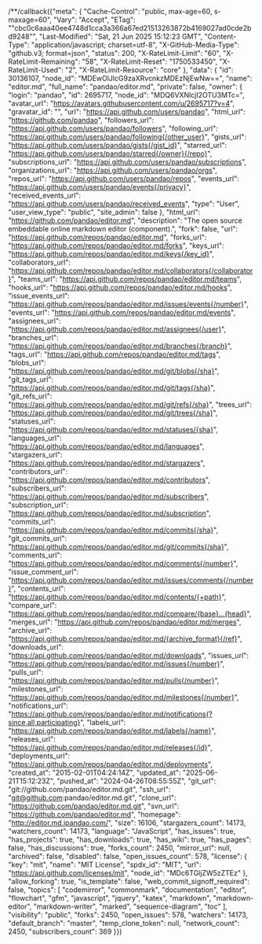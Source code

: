 /**/callback({"meta": {
  "Cache-Control": "public, max-age=60, s-maxage=60",
  "Vary": "Accept",
  "ETag": "\"cbc0c6aaa40ee4748d1cca3a366a67ed21513263872b4169027ad0cde2bd9248\"",
  "Last-Modified": "Sat, 21 Jun 2025 15:12:23 GMT",
  "Content-Type": "application/javascript; charset=utf-8",
  "X-GitHub-Media-Type": "github.v3; format=json",
  "status": 200,
  "X-RateLimit-Limit": "60",
  "X-RateLimit-Remaining": "58",
  "X-RateLimit-Reset": "1750533450",
  "X-RateLimit-Used": "2",
  "X-RateLimit-Resource": "core"
}, "data": {
  "id": 30136107,
  "node_id": "MDEwOlJlcG9zaXRvcnkzMDEzNjEwNw==",
  "name": "editor.md",
  "full_name": "pandao/editor.md",
  "private": false,
  "owner": {
    "login": "pandao",
    "id": 2695717,
    "node_id": "MDQ6VXNlcjI2OTU3MTc=",
    "avatar_url": "https://avatars.githubusercontent.com/u/2695717?v=4",
    "gravatar_id": "",
    "url": "https://api.github.com/users/pandao",
    "html_url": "https://github.com/pandao",
    "followers_url": "https://api.github.com/users/pandao/followers",
    "following_url": "https://api.github.com/users/pandao/following{/other_user}",
    "gists_url": "https://api.github.com/users/pandao/gists{/gist_id}",
    "starred_url": "https://api.github.com/users/pandao/starred{/owner}{/repo}",
    "subscriptions_url": "https://api.github.com/users/pandao/subscriptions",
    "organizations_url": "https://api.github.com/users/pandao/orgs",
    "repos_url": "https://api.github.com/users/pandao/repos",
    "events_url": "https://api.github.com/users/pandao/events{/privacy}",
    "received_events_url": "https://api.github.com/users/pandao/received_events",
    "type": "User",
    "user_view_type": "public",
    "site_admin": false
  },
  "html_url": "https://github.com/pandao/editor.md",
  "description": "The open source embeddable online markdown editor (component).",
  "fork": false,
  "url": "https://api.github.com/repos/pandao/editor.md",
  "forks_url": "https://api.github.com/repos/pandao/editor.md/forks",
  "keys_url": "https://api.github.com/repos/pandao/editor.md/keys{/key_id}",
  "collaborators_url": "https://api.github.com/repos/pandao/editor.md/collaborators{/collaborator}",
  "teams_url": "https://api.github.com/repos/pandao/editor.md/teams",
  "hooks_url": "https://api.github.com/repos/pandao/editor.md/hooks",
  "issue_events_url": "https://api.github.com/repos/pandao/editor.md/issues/events{/number}",
  "events_url": "https://api.github.com/repos/pandao/editor.md/events",
  "assignees_url": "https://api.github.com/repos/pandao/editor.md/assignees{/user}",
  "branches_url": "https://api.github.com/repos/pandao/editor.md/branches{/branch}",
  "tags_url": "https://api.github.com/repos/pandao/editor.md/tags",
  "blobs_url": "https://api.github.com/repos/pandao/editor.md/git/blobs{/sha}",
  "git_tags_url": "https://api.github.com/repos/pandao/editor.md/git/tags{/sha}",
  "git_refs_url": "https://api.github.com/repos/pandao/editor.md/git/refs{/sha}",
  "trees_url": "https://api.github.com/repos/pandao/editor.md/git/trees{/sha}",
  "statuses_url": "https://api.github.com/repos/pandao/editor.md/statuses/{sha}",
  "languages_url": "https://api.github.com/repos/pandao/editor.md/languages",
  "stargazers_url": "https://api.github.com/repos/pandao/editor.md/stargazers",
  "contributors_url": "https://api.github.com/repos/pandao/editor.md/contributors",
  "subscribers_url": "https://api.github.com/repos/pandao/editor.md/subscribers",
  "subscription_url": "https://api.github.com/repos/pandao/editor.md/subscription",
  "commits_url": "https://api.github.com/repos/pandao/editor.md/commits{/sha}",
  "git_commits_url": "https://api.github.com/repos/pandao/editor.md/git/commits{/sha}",
  "comments_url": "https://api.github.com/repos/pandao/editor.md/comments{/number}",
  "issue_comment_url": "https://api.github.com/repos/pandao/editor.md/issues/comments{/number}",
  "contents_url": "https://api.github.com/repos/pandao/editor.md/contents/{+path}",
  "compare_url": "https://api.github.com/repos/pandao/editor.md/compare/{base}...{head}",
  "merges_url": "https://api.github.com/repos/pandao/editor.md/merges",
  "archive_url": "https://api.github.com/repos/pandao/editor.md/{archive_format}{/ref}",
  "downloads_url": "https://api.github.com/repos/pandao/editor.md/downloads",
  "issues_url": "https://api.github.com/repos/pandao/editor.md/issues{/number}",
  "pulls_url": "https://api.github.com/repos/pandao/editor.md/pulls{/number}",
  "milestones_url": "https://api.github.com/repos/pandao/editor.md/milestones{/number}",
  "notifications_url": "https://api.github.com/repos/pandao/editor.md/notifications{?since,all,participating}",
  "labels_url": "https://api.github.com/repos/pandao/editor.md/labels{/name}",
  "releases_url": "https://api.github.com/repos/pandao/editor.md/releases{/id}",
  "deployments_url": "https://api.github.com/repos/pandao/editor.md/deployments",
  "created_at": "2015-02-01T04:24:14Z",
  "updated_at": "2025-06-21T15:12:23Z",
  "pushed_at": "2024-04-26T08:55:55Z",
  "git_url": "git://github.com/pandao/editor.md.git",
  "ssh_url": "git@github.com:pandao/editor.md.git",
  "clone_url": "https://github.com/pandao/editor.md.git",
  "svn_url": "https://github.com/pandao/editor.md",
  "homepage": "http://editor.md.ipandao.com/",
  "size": 16106,
  "stargazers_count": 14173,
  "watchers_count": 14173,
  "language": "JavaScript",
  "has_issues": true,
  "has_projects": true,
  "has_downloads": true,
  "has_wiki": true,
  "has_pages": false,
  "has_discussions": true,
  "forks_count": 2450,
  "mirror_url": null,
  "archived": false,
  "disabled": false,
  "open_issues_count": 578,
  "license": {
    "key": "mit",
    "name": "MIT License",
    "spdx_id": "MIT",
    "url": "https://api.github.com/licenses/mit",
    "node_id": "MDc6TGljZW5zZTEz"
  },
  "allow_forking": true,
  "is_template": false,
  "web_commit_signoff_required": false,
  "topics": [
    "codemirror",
    "commonmark",
    "documentation",
    "editor",
    "flowchart",
    "gfm",
    "javascript",
    "jquery",
    "katex",
    "markdown",
    "markdown-editor",
    "markdown-writer",
    "marked",
    "sequence-diagram",
    "toc"
  ],
  "visibility": "public",
  "forks": 2450,
  "open_issues": 578,
  "watchers": 14173,
  "default_branch": "master",
  "temp_clone_token": null,
  "network_count": 2450,
  "subscribers_count": 369
}})
